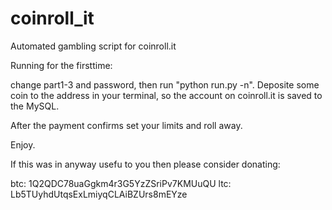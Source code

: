 coinroll_it
===========

Automated gambling script for coinroll.it

Running for the firsttime:

change part1-3 and password, then run "python run.py -n".
Deposite some coin to the address in your terminal, so the account on coinroll.it is saved to the MySQL.

After the payment confirms set your limits and roll away.

Enjoy.

If this was in anyway usefu to you then please consider donating:

btc: 1Q2QDC78uaGgkm4r3G5YzZSriPv7KMUuQU
ltc: Lb5TUyhdUtqsExLmiyqCLAiBZUrs8mEYze
